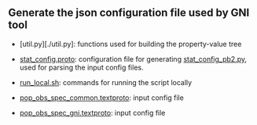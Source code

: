  ## Generate the json configuration file used by GNI tool
 
 * [util.py][./util.py]: functions used for building the property-value tree
 * [stat_config.proto][2]: configuration file for generating [stat_config_pb2.py][3], used for parsing the input config files. 
 * [run_local.sh][4]: commands for running the script locally
 
 * [pop_obs_spec_common.textproto][5]:  input config file
 * [pop_obs_spec_gni.textproto][6]: input config file

[2]:./stat_config.proto 
[3]: https://github.com/qlj-lijuan/website/blob/master/tool/stat_config_pb2.py 
[4]: https://github.com/qlj-lijuan/website/blob/master/tool/run_local.sh
[5]: https://github.com/qlj-lijuan/website/blob/master/tool/pop_obs_spec_common.textproto
[6]: https://github.com/qlj-lijuan/website/blob/master/tool/pop_obs_spec_gni.textproto

